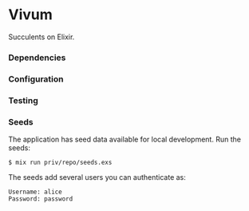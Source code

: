 # Vivum

Succulents on Elixir.

### Dependencies

### Configuration

### Testing

### Seeds

The application has seed data available for local development.  Run the seeds:

```shell
$ mix run priv/repo/seeds.exs
```

The seeds add several users you can authenticate as:

```
Username: alice
Password: password
```
